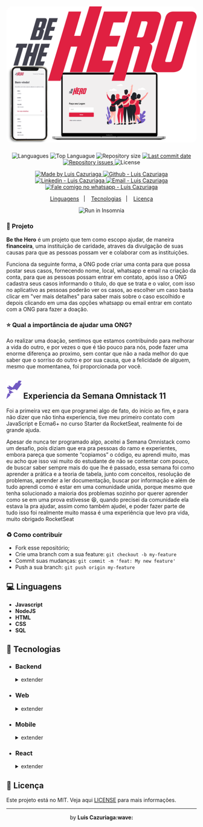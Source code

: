 <h1 align="center">
    <img alt="Be the Hero" src="frontend/src/assets/BTHtitle.png"  width="800px" style="border-radius:16px;"/>
</h1>

<p align="center">
  <img alt="Languagues" src="https://img.shields.io/github/languages/count/luis-cazuriaga/be-the-hero">
  <img alt="Top Languague" src="https://img.shields.io/github/languages/top/luis-cazuriaga/be-the-hero">
  <img alt="Repository size" src="https://img.shields.io/github/repo-size/luis-cazuriaga/be-the-hero">
  <a href="https://github.com/luis-cazuriaga/be-the-hero/commits/master">
    <img alt="Last commit date" src="https://img.shields.io/github/last-commit/luis-cazuriaga/be-the-hero">
  </a>
   <a href="https://github.com/luis-cazuriaga/be-the-hero/issues">
    <img alt="Repository issues" src="https://img.shields.io/github/issues/luis-cazuriaga/be-the-hero">
  </a>
  <img alt="License" src="https://img.shields.io/github/license/luis-cazuriaga/be-the-hero">
</p>
<p align="center">

  <a href="https://github.com/luis-cazuriaga" target="_blank">
    <img alt="Made by Luis Cazuriaga   " src="https://img.shields.io/badge/made%20by-Luis%20Cazuriaga-blue">
  </a>
  <a href="https://github.com/luis-cazuriaga" target="_blank" >
    <img alt="Github - Luis Cazuriaga   " src="https://img.shields.io/badge/Github--%23F8952D?style=social&logo=github">
  </a>
  <a href="https://www.linkedin.com/in/luis-cazuriaga-49b9201a2/" target="_blank" >
    <img alt="Linkedin - Luis Cazuriaga" src="https://img.shields.io/badge/Linkedin--%23F8952D?style=social&logo=linkedin">
  </a>
  <a href="mailto:luis.cazuriaga@gmail.com" target="_blank" >
    <img alt="Email - Luis Cazuriaga" src="https://img.shields.io/badge/Email--%23F8952D?style=social&logo=gmail">
  </a>
  <a href="https://api.whatsapp.com/send?phone=5513981099128"
        target="_blank" >
    <img alt="Fale comigo no whatsapp - Luis Cazuriaga" src="https://img.shields.io/badge/Whatsapp--%23F8952D?style=social&logo=whatsapp">
  </a>

</p>

<p align="center">
  <a href="#computer-linguagens">Linguagens</a>&nbsp;&nbsp;&nbsp;|&nbsp;&nbsp;&nbsp;
  <a href="#rocket-tecnologias">Tecnologias</a>&nbsp;&nbsp;&nbsp;|&nbsp;&nbsp;&nbsp;
  <a href="#memo-licença">Licença</a>
</p>
<p align="center">
<a "href="https://insomnia.rest/run/?label=Be%20The%20Hero&amp;uri=https%3A%2F%2Fraw.githubusercontent.com%2FEliasGcf%2Fbe-the-hero%2Fmaster%2FInsomnia.json" rel="nofollow" ><img src="https://camo.githubusercontent.com/a47cc6a6b74e0edbba2a73d2f727eaf4ccd1d855/68747470733a2f2f696e736f6d6e69612e726573742f696d616765732f72756e2e737667" alt="Run in Insomnia" data-canonical-src="https://insomnia.rest/images/run.svg" style="max-width:100%;"></a>
</p>

### :wrench: Projeto

<b>Be the Hero</b> é um projeto que tem como escopo ajudar, de maneira <b>financeira</b>, uma instituição de caridade,
atraves da divulgação de suas causas para que as pessoas possam ver e colaborar com as instituições.

Funciona da seguinte forma, a ONG pode criar uma conta para que possa postar seus casos, fornecendo nome, local, whatsapp e email
na criação da conta, para que as pessoas possam entrar em contato, após isso a ONG cadastra seus casos informando o titulo, do que se trata e o valor, com isso no aplicativo as pessoas poderão ver os casos, ao escolher um caso basta clicar em "ver mais detalhes" para saber mais sobre o caso escolhido e depois clicando em uma das opções whatsapp ou email entrar em contato com a ONG para fazer a doação.



### :star: Qual a importância de ajudar uma ONG? <br> 
Ao realizar uma doação, sentimos que estamos contribuindo para melhorar a vida do outro,
e por vezes o que é tão pouco para nós, pode fazer uma enorme diferença ao proximo,
sem contar que não a nada melhor do que saber que o sorriso do outro e por sua causa,
que a felicidade de alguem, mesmo que momentanea, foi proporcionada por você.


<h2> 
<img alt="RocketSeat" src="frontend/src/assets/rocketseat.svg" width="40px" border-radius:10px/>
Experiencia da Semana Omnistack 11
</h2>

Foi a primeira vez em que programei algo de fato, do início ao fim, e para não dizer que não tinha experiencia,
tive meu primeiro contato com JavaScript e Ecma6+ no curso Starter da RocketSeat, realmente foi de grande ajuda.

Apesar de nunca ter programado algo, aceitei a Semana Omnistack como um desafio, pois diziam que era pra pessoas do ramo e experientes, embora pareça que somente “copiamos” o código, eu aprendi muito, mas eu acho que isso vai muito do estudante de não se contentar 
com pouco, de buscar saber sempre mais do que lhe é passado, essa semana foi como aprender a prática e a teoria de tabela, junto com conceitos, resolução de problemas, aprender a ler documentação, buscar por informação e além de tudo aprendi como é estar em uma comunidade unida, porque mesmo que tenha solucionado a maioria dos problemas sozinho por querer aprender como se em uma prova estivesse :satisfied:, quando precisei da comunidade ela estava la pra ajudar, assim como também ajudei, e poder fazer parte de tudo isso foi realmente muito massa é uma experiência que levo pra vida, muito obrigado RocketSeat




### :recycle: Como contribuir

- Fork esse repositório;
- Crie uma branch com a sua feature: `git checkout -b my-feature`
- Commit suas mudanças: `git commit -m 'feat: My new feature'`
- Push a sua branch: `git push origin my-feature`



## :computer: Linguagens

- **Javascript**
- **NodeJS**
- **HTML**
- **CSS**
- **SQL**

## :rocket: Tecnologias
- ### Backend 
	<details>
        <summary>extender</summary>
        <ul>
            <li><h4> celebrate:  ^12.0.1</h4></li> 
            <li><h4>cors:  ^2.8.5</h4></li> 
            <li><h4>cross-env:  ^7.0.2</h4></li> 
            <li><h4>dotenv:  ^8.2.0</h4></li> 
            <li><h4>express:  ^4.17.1</h4></li> 
            <li><h4>knex:  ^0.20.13</h4></li> 
            <li><h4>nodemailer:  ^6.4.6</h4></li> 
            <li><h4>nodemailer-express-handlebars:  ^4.0.0</h4></li> 
            <li><h4>nodemon: ^2.0.2 </h4></li> 
            <li><h4>sqlite3:  ^4.1.1</h4></li> 
        </ul>
    </details>


- ### Web
	<details>
        <summary>extender</summary>
        <ul>
            <li><h4> @testing-library/jest-dom:  ^4.2.4</h4></li> 
            <li><h4>@testing-library/react:  ^9.3.2</h4></li> 
            <li><h4>@testing-library/user-event:  ^7.1.2</h4></li> 
            <li><h4>axios:  ^0.19.2</h4></li> 
            <li><h4>polished:  ^3.5.1</h4></li> 
            <li><h4>react:  ^16.13.1</h4></li> 
            <li><h4> react-dom:  ^16.13.1</h4></li> 
            <li><h4>react-icons:  ^3.9.0</h4></li> 
            <li><h4>react-router-dom:  ^5.1.2</h4></li> 
            <li><h4>react-scripts:  3.4.1</h4></li> 
        </ul>
    </details>
	
- ### Mobile
	 <details>
        <summary>extender</summary>
        <ul>
            <li><h4>React navigation</h4>
                 <ul>
                     <li><h4>@react-native-community/masked-view: 0.1.5</h4></li>
                     <li><h4>@react-navigation/native:  ^5.1.3</h4></li>
                 </ul>
            </li> 
            <li><h4>axios:  ^0.19.2</h4></li> 
            <li><h4>expo:  ~36.0.0</h4></li> 
            <li><h4>expo-constants:  ~8.0.0</h4></li> 
            <li><h4>expo-mail-composer:  ~8.0.0</h4></li> 
            <li><h4>intl:  ^1.2.</h4></li> 
        </ul>
    </details>
	
- ### React
 
     <details>
        <summary>extender</summary>
        <ul>
            <li><h4>react:  ~16.9.0</h4></li> 
            <li><h4> react-dom:  ~16.9.0</h4></li> 
            <li><h4> react-native:  https://github.com/expo/react-native/archive/sdk-36.0.0.tar.gz</h4></li> 
            <li><h4> react-native-gesture-handler:  ~1.5.0</h4></li> 
            <li><h4> react-native-reanimated:  ~1.4.0</h4></li> 
            <li><h4> react-native-safe-area-contex:  0.6.0</h4></li> 
            <li><h4> react-native-screens:  2.0.0-alpha.12</h4></li> 
            <li><h4>react-native-web:  ~0.11.7</h4></li> 
        </ul>
    </details>

## :memo: Licença

Este projeto está no MIT. Veja aqui [LICENSE](/LICENSE) para mais informações.

---

<p align="center">by <strong>Luis Cazuriaga:wave: </p>

